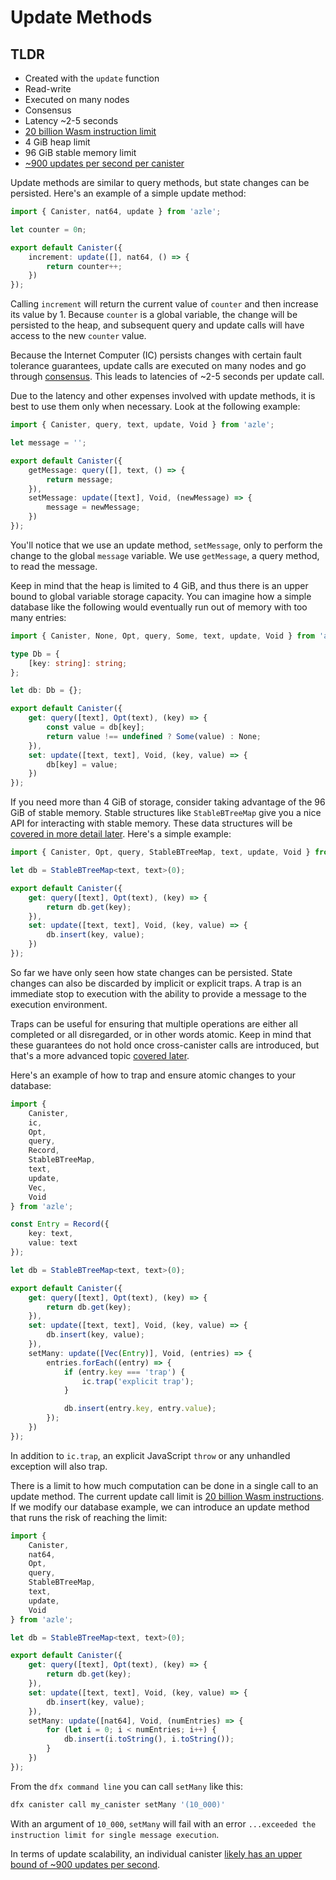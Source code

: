 # Update Methods

## TLDR

-   Created with the `update` function
-   Read-write
-   Executed on many nodes
-   Consensus
-   Latency ~2-5 seconds
-   [20 billion Wasm instruction limit](https://internetcomputer.org/docs/current/developer-docs/production/instruction-limits)
-   4 GiB heap limit
-   96 GiB stable memory limit
-   [~900 updates per second per canister](https://forum.dfinity.org/t/what-is-the-theroretical-number-for-txns-per-second-on-internet-computer-right-now/14039/6)

Update methods are similar to query methods, but state changes can be persisted. Here's an example of a simple update method:

```typescript
import { Canister, nat64, update } from 'azle';

let counter = 0n;

export default Canister({
    increment: update([], nat64, () => {
        return counter++;
    })
});
```

Calling `increment` will return the current value of `counter` and then increase its value by 1. Because `counter` is a global variable, the change will be persisted to the heap, and subsequent query and update calls will have access to the new `counter` value.

Because the Internet Computer (IC) persists changes with certain fault tolerance guarantees, update calls are executed on many nodes and go through [consensus](https://internetcomputer.org/how-it-works/consensus/). This leads to latencies of ~2-5 seconds per update call.

Due to the latency and other expenses involved with update methods, it is best to use them only when necessary. Look at the following example:

```typescript
import { Canister, query, text, update, Void } from 'azle';

let message = '';

export default Canister({
    getMessage: query([], text, () => {
        return message;
    }),
    setMessage: update([text], Void, (newMessage) => {
        message = newMessage;
    })
});
```

You'll notice that we use an update method, `setMessage`, only to perform the change to the global `message` variable. We use `getMessage`, a query method, to read the message.

Keep in mind that the heap is limited to 4 GiB, and thus there is an upper bound to global variable storage capacity. You can imagine how a simple database like the following would eventually run out of memory with too many entries:

```typescript
import { Canister, None, Opt, query, Some, text, update, Void } from 'azle';

type Db = {
    [key: string]: string;
};

let db: Db = {};

export default Canister({
    get: query([text], Opt(text), (key) => {
        const value = db[key];
        return value !== undefined ? Some(value) : None;
    }),
    set: update([text, text], Void, (key, value) => {
        db[key] = value;
    })
});
```

If you need more than 4 GiB of storage, consider taking advantage of the 96 GiB of stable memory. Stable structures like `StableBTreeMap` give you a nice API for interacting with stable memory. These data structures will be [covered in more detail later](./stable_structures.md). Here's a simple example:

```typescript
import { Canister, Opt, query, StableBTreeMap, text, update, Void } from 'azle';

let db = StableBTreeMap<text, text>(0);

export default Canister({
    get: query([text], Opt(text), (key) => {
        return db.get(key);
    }),
    set: update([text, text], Void, (key, value) => {
        db.insert(key, value);
    })
});
```

So far we have only seen how state changes can be persisted. State changes can also be discarded by implicit or explicit traps. A trap is an immediate stop to execution with the ability to provide a message to the execution environment.

Traps can be useful for ensuring that multiple operations are either all completed or all disregarded, or in other words atomic. Keep in mind that these guarantees do not hold once cross-canister calls are introduced, but that's a more advanced topic [covered later](./cross_canister.md).

Here's an example of how to trap and ensure atomic changes to your database:

```typescript
import {
    Canister,
    ic,
    Opt,
    query,
    Record,
    StableBTreeMap,
    text,
    update,
    Vec,
    Void
} from 'azle';

const Entry = Record({
    key: text,
    value: text
});

let db = StableBTreeMap<text, text>(0);

export default Canister({
    get: query([text], Opt(text), (key) => {
        return db.get(key);
    }),
    set: update([text, text], Void, (key, value) => {
        db.insert(key, value);
    }),
    setMany: update([Vec(Entry)], Void, (entries) => {
        entries.forEach((entry) => {
            if (entry.key === 'trap') {
                ic.trap('explicit trap');
            }

            db.insert(entry.key, entry.value);
        });
    })
});
```

In addition to `ic.trap`, an explicit JavaScript `throw` or any unhandled exception will also trap.

There is a limit to how much computation can be done in a single call to an update method. The current update call limit is [20 billion Wasm instructions](https://internetcomputer.org/docs/current/developer-docs/production/instruction-limits). If we modify our database example, we can introduce an update method that runs the risk of reaching the limit:

```typescript
import {
    Canister,
    nat64,
    Opt,
    query,
    StableBTreeMap,
    text,
    update,
    Void
} from 'azle';

let db = StableBTreeMap<text, text>(0);

export default Canister({
    get: query([text], Opt(text), (key) => {
        return db.get(key);
    }),
    set: update([text, text], Void, (key, value) => {
        db.insert(key, value);
    }),
    setMany: update([nat64], Void, (numEntries) => {
        for (let i = 0; i < numEntries; i++) {
            db.insert(i.toString(), i.toString());
        }
    })
});
```

From the `dfx command line` you can call `setMany` like this:

```bash
dfx canister call my_canister setMany '(10_000)'
```

With an argument of `10_000`, `setMany` will fail with an error `...exceeded the instruction limit for single message execution`.

In terms of update scalability, an individual canister [likely has an upper bound of ~900 updates per second](https://forum.dfinity.org/t/what-is-the-theroretical-number-for-txns-per-second-on-internet-computer-right-now/14039/6).
